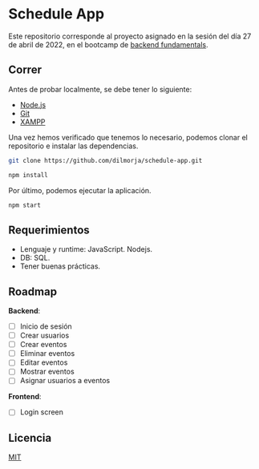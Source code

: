 # Schedule App
Este repositorio corresponde al proyecto asignado en la sesión del día 27 de abril de 2022, en el bootcamp de [backend fundamentals](https://www.tzuzulcode.com/bootcamps/32).

## Correr
Antes de probar localmente, se debe tener lo siguiente:

- [Node.js](https://nodejs.org)
- [Git](https://git-scm.com/)
- [XAMPP](https://www.apachefriends.org/es/index.html)

Una vez hemos verificado que tenemos lo necesario, podemos clonar el repositorio e instalar las dependencias.

```bash
git clone https://github.com/dilmorja/schedule-app.git
```
```bash
npm install
```

Por último, podemos ejecutar la aplicación.

```bash
npm start
```

## Requerimientos
- Lenguaje y runtime: JavaScript. Nodejs.
- DB: SQL.
- Tener buenas prácticas.

## Roadmap
**Backend**:
- [ ] Inicio de sesión
- [ ] Crear usuarios
- [ ] Crear eventos
- [ ] Eliminar eventos
- [ ] Editar eventos
- [ ] Mostrar eventos
- [ ] Asignar usuarios a eventos

**Frontend**:
- [ ] Login screen

## Licencia
[MIT](LICENSE)
